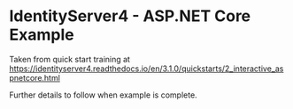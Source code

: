 # IdentityServer4 - ASP.NET Core Example

Taken from quick start training at https://identityserver4.readthedocs.io/en/3.1.0/quickstarts/2_interactive_aspnetcore.html

Further details to follow when example is complete.
